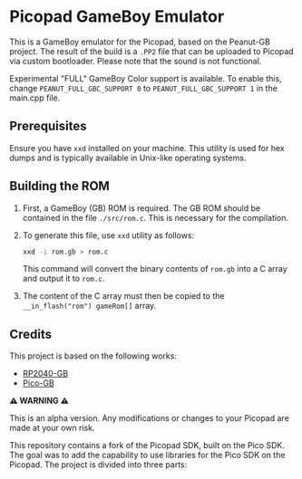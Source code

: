 # Picopad GameBoy Emulator

This is a GameBoy emulator for the Picopad, based on the Peanut-GB project. The result of the build is a `.PP2` file
that can be uploaded to Picopad via custom bootloader. Please note that the sound is not functional.

Experimental "FULL" GameBoy Color support is available. To enable this, change ```PEANUT_FULL_GBC_SUPPORT 0``` to
```PEANUT_FULL_GBC_SUPPORT 1``` in the main.cpp file.

## Prerequisites

Ensure you have `xxd` installed on your machine. This utility is used for hex dumps and is typically available in
Unix-like operating systems.

## Building the ROM

1. First, a GameBoy (GB) ROM is required. The GB ROM should be contained in the file `./src/rom.c`. This is necessary
   for the compilation.

2. To generate this file, use `xxd` utility as follows:
    ```bash
    xxd -i rom.gb > rom.c
    ```
   This command will convert the binary contents of `rom.gb` into a C array and output it to `rom.c`.

3. The content of the C array must then be copied to the `__in_flash("rom") gameRom[]` array.

## Credits

This project is based on the following works:

- [RP2040-GB](https://github.com/deltabeard/RP2040-GB)
- [Pico-GB](https://github.com/YouMakeTech/Pico-GB/tree/master)

**⚠️ WARNING ⚠️**

This is an alpha version. Any modifications or changes to your Picopad are made at your own risk.

This repository contains a fork of the Picopad SDK, built on the Pico SDK. The goal was to add the capability to use
libraries for the Pico SDK on the Picopad. The project is divided into three parts:
